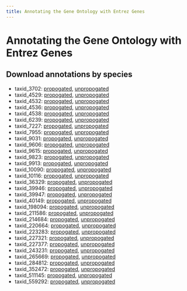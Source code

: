```yaml
---
title: Annotating the Gene Ontology with Entrez Genes
---
```

# Annotating the Gene Ontology with Entrez Genes

## Download annotations by species

+  taxid_3702: [propogated](annotations/taxid_3702/annotations-prop.tsv), [unpropogated](annotations/taxid_3702/annotations-prop.tsv)
+  taxid_4529: [propogated](annotations/taxid_4529/annotations-prop.tsv), [unpropogated](annotations/taxid_4529/annotations-prop.tsv)
+  taxid_4532: [propogated](annotations/taxid_4532/annotations-prop.tsv), [unpropogated](annotations/taxid_4532/annotations-prop.tsv)
+  taxid_4536: [propogated](annotations/taxid_4536/annotations-prop.tsv), [unpropogated](annotations/taxid_4536/annotations-prop.tsv)
+  taxid_4538: [propogated](annotations/taxid_4538/annotations-prop.tsv), [unpropogated](annotations/taxid_4538/annotations-prop.tsv)
+  taxid_6239: [propogated](annotations/taxid_6239/annotations-prop.tsv), [unpropogated](annotations/taxid_6239/annotations-prop.tsv)
+  taxid_7227: [propogated](annotations/taxid_7227/annotations-prop.tsv), [unpropogated](annotations/taxid_7227/annotations-prop.tsv)
+  taxid_7955: [propogated](annotations/taxid_7955/annotations-prop.tsv), [unpropogated](annotations/taxid_7955/annotations-prop.tsv)
+  taxid_9031: [propogated](annotations/taxid_9031/annotations-prop.tsv), [unpropogated](annotations/taxid_9031/annotations-prop.tsv)
+  taxid_9606: [propogated](annotations/taxid_9606/annotations-prop.tsv), [unpropogated](annotations/taxid_9606/annotations-prop.tsv)
+  taxid_9615: [propogated](annotations/taxid_9615/annotations-prop.tsv), [unpropogated](annotations/taxid_9615/annotations-prop.tsv)
+  taxid_9823: [propogated](annotations/taxid_9823/annotations-prop.tsv), [unpropogated](annotations/taxid_9823/annotations-prop.tsv)
+  taxid_9913: [propogated](annotations/taxid_9913/annotations-prop.tsv), [unpropogated](annotations/taxid_9913/annotations-prop.tsv)
+  taxid_10090: [propogated](annotations/taxid_10090/annotations-prop.tsv), [unpropogated](annotations/taxid_10090/annotations-prop.tsv)
+  taxid_10116: [propogated](annotations/taxid_10116/annotations-prop.tsv), [unpropogated](annotations/taxid_10116/annotations-prop.tsv)
+  taxid_36329: [propogated](annotations/taxid_36329/annotations-prop.tsv), [unpropogated](annotations/taxid_36329/annotations-prop.tsv)
+  taxid_39946: [propogated](annotations/taxid_39946/annotations-prop.tsv), [unpropogated](annotations/taxid_39946/annotations-prop.tsv)
+  taxid_39947: [propogated](annotations/taxid_39947/annotations-prop.tsv), [unpropogated](annotations/taxid_39947/annotations-prop.tsv)
+  taxid_40149: [propogated](annotations/taxid_40149/annotations-prop.tsv), [unpropogated](annotations/taxid_40149/annotations-prop.tsv)
+  taxid_198094: [propogated](annotations/taxid_198094/annotations-prop.tsv), [unpropogated](annotations/taxid_198094/annotations-prop.tsv)
+  taxid_211586: [propogated](annotations/taxid_211586/annotations-prop.tsv), [unpropogated](annotations/taxid_211586/annotations-prop.tsv)
+  taxid_214684: [propogated](annotations/taxid_214684/annotations-prop.tsv), [unpropogated](annotations/taxid_214684/annotations-prop.tsv)
+  taxid_220664: [propogated](annotations/taxid_220664/annotations-prop.tsv), [unpropogated](annotations/taxid_220664/annotations-prop.tsv)
+  taxid_223283: [propogated](annotations/taxid_223283/annotations-prop.tsv), [unpropogated](annotations/taxid_223283/annotations-prop.tsv)
+  taxid_227321: [propogated](annotations/taxid_227321/annotations-prop.tsv), [unpropogated](annotations/taxid_227321/annotations-prop.tsv)
+  taxid_227377: [propogated](annotations/taxid_227377/annotations-prop.tsv), [unpropogated](annotations/taxid_227377/annotations-prop.tsv)
+  taxid_243231: [propogated](annotations/taxid_243231/annotations-prop.tsv), [unpropogated](annotations/taxid_243231/annotations-prop.tsv)
+  taxid_265669: [propogated](annotations/taxid_265669/annotations-prop.tsv), [unpropogated](annotations/taxid_265669/annotations-prop.tsv)
+  taxid_284812: [propogated](annotations/taxid_284812/annotations-prop.tsv), [unpropogated](annotations/taxid_284812/annotations-prop.tsv)
+  taxid_352472: [propogated](annotations/taxid_352472/annotations-prop.tsv), [unpropogated](annotations/taxid_352472/annotations-prop.tsv)
+  taxid_511145: [propogated](annotations/taxid_511145/annotations-prop.tsv), [unpropogated](annotations/taxid_511145/annotations-prop.tsv)
+  taxid_559292: [propogated](annotations/taxid_559292/annotations-prop.tsv), [unpropogated](annotations/taxid_559292/annotations-prop.tsv)
